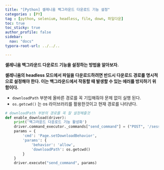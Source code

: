 ```yaml
---
title: "[Python] 셀레니움 백그라운드 다운로드 기능 설정"
categories : [PY]
tag : [python, selenium, headless, file, down, 파일다운]
toc: true
toc_sticky: true
author_profile: false
sidebar:
  nav: "docs"
typora-root-url: ../../..

---
```




**셀레니움 백그라운드 다운로드 기능을 설정하는 방법을 알아보자.**

**셀레니움의 headless 모드에서 파일을 다운로드하려면 반드시 다운로드 경로를 명시적으로 설정해야 한다. 이는 백그라운드에서 작동할 때 발생할 수 있는 에러를 방지하기 위함이다.**

* `downloadPath` 부분에 올바른 경로를 꼭 기입해줘야 문제 없이 실행 된다.
* `os.getcwd()` 는 os 라이브러리를 활용한것이고 현재 경로를 나타낸다.

```python
# downloadPath 부분의 경로를 꼭 잘 설정해줄것
def enable_download(driver):
    print('백그라운드 다운로드 기능 활성화')
    driver.command_executor._commands["send_command"] = ("POST", '/session/$sessionId/chromium/send_command')
    params = {
        'cmd': 'Page.setDownloadBehavior', 
        'params': {
            'behavior': 'allow', 
            'downloadPath': os.getcwd()
        }
    }
    driver.execute("send_command", params)
```

